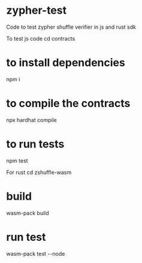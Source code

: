 # zypher-test
Code to test zypher shuffle verifier in js and rust sdk

To test js code
cd contracts
# to install dependencies
npm i
# to compile the contracts
npx hardhat compile
# to run tests
npm test

For rust 
cd zshuffle-wasm
# build
wasm-pack build
# run test
wasm-pack test --node

